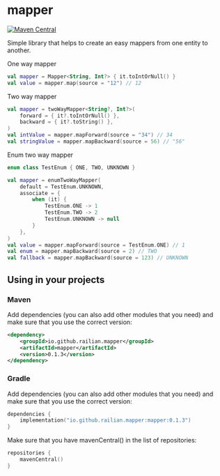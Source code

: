 # mapper
[![Maven Central](https://img.shields.io/maven-central/v/io.github.railian.mapper/mapper.svg?label=Maven%20Central)](https://search.maven.org/search?q=g:%22io.github.railian.mapper%22%20AND%20a:%22mapper%22)

Simple library that helps to create an easy mappers from one entity to another.

One way mapper
```kotlin
val mapper = Mapper<String, Int?> { it.toIntOrNull() }
val value = mapper.map(source = "12") // 12
```

Two way mapper
```kotlin
val mapper = twoWayMapper<String?, Int?>(
    forward = { it?.toIntOrNull() },
    backward = { it?.toString() },
)
val intValue = mapper.mapForward(source = "34") // 34
val stringValue = mapper.mapBackward(source = 56) // "56"
```
 
Enum two way mapper
```kotlin
enum class TestEnum { ONE, TWO, UNKNOWN }
```

```kotlin
val mapper = enumTwoWayMapper(
    default = TestEnum.UNKNOWN,
    associate = {
        when (it) {
            TestEnum.ONE -> 1
            TestEnum.TWO -> 2
            TestEnum.UNKNOWN -> null
        }
    },
)
val value = mapper.mapForward(source = TestEnum.ONE) // 1
val enum = mapper.mapBackward(source = 2) // TWO
val fallback = mapper.mapBackward(source = 123) // UNKNOWN
```

## Using in your projects
### Maven
Add dependencies (you can also add other modules that you need) and make sure that you use the correct version:

```xml
<dependency>
    <groupId>io.github.railian.mapper</groupId>
    <artifactId>mapper</artifactId>
    <version>0.1.3</version>
</dependency>
```

### Gradle
Add dependencies (you can also add other modules that you need) and make sure that you use the correct version:

```kotlin
dependencies {
    implementation("io.github.railian.mapper:mapper:0.1.3")
}
```
Make sure that you have mavenCentral() in the list of repositories:

```kotlin
repositories {
    mavenCentral()
}
```
